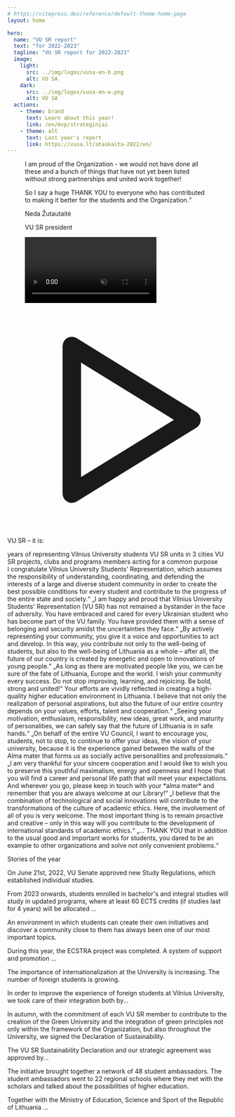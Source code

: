 ```yaml
---
# https://vitepress.dev/reference/default-theme-home-page
layout: home

hero:
  name: "VU SR report"
  text: "for 2022-2023"
  tagline: "VU SR report for 2022-2023"
  image:
    light:
      src: ../img/logos/vusa-en-b.png
      alt: VU SA
    dark: 
      src: ../img/logos/vusa-en-w.png
      alt: VU SA
  actions:
    - theme: brand
      text: Learn about this year!
      link: /en/mvp/strateginiai
    - theme: alt
      text: Last year's report
      link: https://vusa.lt/ataskaita-2022/en/
---
```


<script setup lang="ts">
import 'vue3-carousel/dist/carousel.css'
import { Carousel, Slide, Pagination, Navigation } from 'vue3-carousel'
import TestimonialElement from "../../components/TestimonialElement1.vue";
import NumberStatistic from "../../components/NumberStatistic.vue";
import ElementWithBg from "../../components/ElementWithBg.vue";
import PersonAvatar from "../../components/PersonAvatar.vue";
import { biuras } from "../../data/bendruomene.ts";

</script>

<section class="lg:px-2 px-1.5 isolate mb-8">
  <div class="max-w-5xl mx-auto p-4 relative">
    <figure class="flex flex-col md:flex-row">
      <figcaption class="leading-6 my-8 px-6 text-left md:w-1/2 order-2 md:order-1 flex flex-col">
          <p class="text-md font-medium italic mb-4">I am proud of the Organization - we would not have done all these and a bunch of things that have not yet been listed without strong partnerships and united work together!</p>
          <p class="font-bold mb-4">So I say a huge THANK YOU to everyone who has contributed to making it better for the students and the Organization.“</p>
        <PersonAvatar :src="biuras[0].avatar" size="small">
          <p class="text-sm font-bold">Neda Žutautaitė</p>
          <p class="opacity-80 text-sm">VU SR president</p>
        </PersonAvatar>
      </figcaption>
      <video playsinline autoplay controls muted loop class="md:w-1/2 mx-auto rounded-lg order-1 md:order-2 z-20 shadow-lg object-cover aspect-video">
        <source src="/video/Nedos-kalba.mp4" type="video/mp4">
        <track src="/video/Nedos-kalba-LT.vtt" kind="subtitles" srclang="lt" label="Lietuvių">
        <track default src="/video/Nedos-kalba-EN.vtt" kind="subtitles" srclang="lt" label="English">
        Your browser does not support the video tag.
      </video>
    </figure>
    <svg class="absolute w-32 h-32 text-[#bd28344a] dark:text-zinc-300/20 left-0 md:-left-8 -top-4" xmlns="http://www.w3.org/2000/svg" viewBox="0 0 24 24" stroke-width="2" stroke="currentColor" fill="none" stroke-linecap="round" stroke-linejoin="round">
   <path stroke="none" d="M0 0h24v24H0z" fill="none"></path>
   <path d="M7 4v16l13 -8z"></path>
</svg>
  </div>
</section>

<section class="lg:px-2 px-1.5 isolate my-12">
  <div class="max-w-6xl mx-auto">
    <p class="mx-auto w-fit text-4xl font-bold">VU SR – it is:</p>
    <div class="flex flex-wrap my-12 mx-auto justify-center gap-8">
      <NumberStatistic :end-number="34">years of representing Vilnius University students</NumberStatistic>
      <NumberStatistic :end-number="15">VU SR units in 3 cities</NumberStatistic>
      <NumberStatistic :end-number="20"> VU SR projects, clubs and programs </NumberStatistic>
      <NumberStatistic :end-number="1100" > members acting for a common purpose</NumberStatistic>
    </div>
  </div>
</section>

<section class="lg:px-2 px-1.5 isolate">
  <div class="max-w-6xl mx-auto">
    <Carousel :transition="700" :autoplay="10000" pause-autoplay-on-hover wrap-around>
      <Slide :index="0">
        <TestimonialElement class="p-4" img-src="/ataskaita-2023/img/sveikinimai/rektorius.jpg" person-name="prof. Rimvydas Petrauskas" person-position="Rector of Vilnius University" href="/sveikinimai" button-text="Read more">
        I congratulate Vilnius University Students' Representation, which
assumes the responsibility of understanding, coordinating, and defending
the interests of a large and diverse student community in order to
create the best possible conditions for every student and contribute to
the progress of the entire state and society.“
        </TestimonialElement>
      </Slide>
      <Slide :index="1">
        <TestimonialElement class="p-4" img-src="/ataskaita-2023/img/sveikinimai/MP-portretas.jpg" person-name="Ingrida Šimonytė" person-position="Prime Minister of the Republic of Lithuania" href="/sveikinimai" button-text="Read more">
        „I am happy and proud that Vilnius University Students' Representation
(VU SR) has not remained a bystander in the face of adversity. You have
embraced and cared for every Ukrainian student who has become part of
the VU family. You have provided them with a sense of belonging and
security amidst the uncertainties they face.“
        </TestimonialElement>
      </Slide>
      <Slide :index="2">
        <TestimonialElement class="p-4" img-src="/ataskaita-2023/img/sveikinimai/20211231SMM0974.jpeg" person-name="Jurgita Šiugždinienė" person-position="Minister for Education, Science and Sport" href="/sveikinimai" button-text="Read more">
        „By actively representing your community, you give it a voice and
opportunities to act and develop. In this way, you contribute not only
to the well-being of students, but also to the well-being of Lithuania
as a whole – after all, the future of our country is created by
energetic and open to innovations of young people.“
        </TestimonialElement>
      </Slide>
      <Slide :index="3">
        <TestimonialElement class="p-4" img-src="/ataskaita-2023/img/sveikinimai/vcn.jpeg" person-name="Viktorija Čmilytė-Nielsen" person-position="Speaker of the Seimas" href="/sveikinimai" button-text="Read more">
        „As long as there are motivated people like you, we can be sure of the
fate of Lithuania, Europe and the world. I wish your community every success. Do not stop improving, learning,
and rejoicing. Be bold, strong and united!“
        </TestimonialElement>
      </Slide>
      <Slide :index="4">
        <TestimonialElement class="p-4" img-src="/ataskaita-2023/img/sveikinimai/zukauskas.jpeg" person-name="prof. Artūras Žukauskas" person-position="Chairman of the Education and Science Committee of the Seimas of the Republic of Lithuania" href="/sveikinimai" button-text="Read more">
        Your efforts are vividly reflected in creating a high-quality higher education environment in Lithuania. I believe that not only the realization of personal aspirations, but also the future of our entire country depends on your values, efforts, talent and cooperation.“
        </TestimonialElement>
      </Slide>
      <Slide :index="5">
        <TestimonialElement class="p-4" img-src="/ataskaita-2023/img/sveikinimai/DSC01335.jpg" person-name="prof. Eglė Lastauskienė" person-position="Chairwoman of the Vilnius University Senate" href="/sveikinimai" button-text="Read more">
        „Seeing your
motivation, enthusiasm, responsibility, new ideas, great work, and
maturity of personalities, we can safely say that the future of
Lithuania is in safe hands.“
        </TestimonialElement>
      </Slide>
      <Slide :index="6">
        <TestimonialElement class="p-4" img-src="/ataskaita-2023/img/sveikinimai/Radzeviciene.5M5A1668r_3.jpg" person-name="dr. Eglė Radzevičienė" person-position="Chairwoman of the Council of Vilnius University" href="/sveikinimai" button-text="Read more">
        „On behalf of the entire VU Council, I want to encourage you, students, not to stop, to continue to offer your ideas, the vision of your university, because it is the experience gained between the walls of the Alma mater that forms us as socially active personalities and professionals.“
        </TestimonialElement>
      </Slide>
      <Slide :index="7">
        <TestimonialElement class="p-4" img-src="/ataskaita-2023/img/sveikinimai/ik.jpeg" person-name="Irena Krivienė" person-position="Director General of Vilnius University Library" href="/sveikinimai" button-text="Read more">
        „I am very
thankful for your sincere cooperation and I would like to wish you to
preserve this youthful maximalism, energy and openness and I hope that
you will find a career and personal life path that will meet your
expectations. And wherever you go, please keep in touch with your *alma mater* and
remember that you are always welcome at our Library!“
        </TestimonialElement>
      </Slide>
      <Slide :index="8">
        <TestimonialElement class="p-4" img-src="/ataskaita-2023/img/sveikinimai/dr.-Loreta-Tauginien%C4%97.MART1397B.jpg" person-name="dr. Loreta Tauginienė" person-position="Controller of Academic Ethics and Procedures" href="/sveikinimai" button-text="Read more">
        „I believe that the combination of technological and social innovations will contribute to the transformations of the culture of academic ethics. Here, the involvement of all of you is very welcome. The most important thing is to remain proactive and creative – only in this way will you contribute to the development of international standards of academic ethics.“
        </TestimonialElement>
      </Slide>
      <Slide :index="9">
        <TestimonialElement class="p-4" img-src="/ataskaita-2023/img/sveikinimai/IMG_20230114_124623_963.jpg" person-name="Arminas Varanauskas" person-position="Knowledge Economy Forum director" href="/sveikinimai" button-text="Read more">
       „... THANK YOU that in addition to the usual good and important works for students, you dared to be an example to other organizations and solve not only convenient problems.“
        </TestimonialElement>
      </Slide>
      <template #addons>
        <Navigation />
        <Pagination />
      </template>
    </Carousel>
  </div>
</section>

<section class="lg:px-2 px-4 isolate mt-16">
    <p class="mx-auto w-fit text-4xl font-bold my-8"><span class="italic">Stories</span> of the year</p>
  <div class="max-w-5xl mx-auto grid grid-cols-1 lg:grid-cols-2 gap-7">
    <ElementWithBg button-text="Read more" class="h-[21rem]" img-src="/ataskaita-2023/img/renginiai/biblioteka/FC0BE34F-EA5F-43D7-A5C4-4BDB81CFD4D1.jpg" :color-classes="['bg-[rgba(60,12,6,0.95)] dark:bg-zinc-900/90']">
      <template #title>Individual studies </template>
      <p class="mb-4">On June 21st, 2022, VU Senate approved new Study Regulations, which established individual studies. </p>
      <p>From 2023 onwards, students enrolled in bachelor's and integral studies will study in updated programs, where at least 60 ECTS credits (if studies last for 4 years) will be allocated ...</p>
    </ElementWithBg>
    <ElementWithBg button-text="Read more" class="h-[21rem]" img-src="/ataskaita-2023/img/renginiai/tvarumo-festivalis/_DSC0255.jpg" :color-classes="['bg-[rgba(60,45,17,0.98)] dark:bg-zinc-900/90']">
      <template #title>Encouraging students to create their own initiatives</template>
      <p class="mb-4">An environment in which students can create their own initiatives and discover a community close to them has always been one of our most important topics. </p>
      <p> During this year, the ECSTRA project was completed. A system of support and promotion ... </p>
    </ElementWithBg>
    <ElementWithBg button-text="Read more" class="h-[21rem]" img-src="/ataskaita-2023/img/renginiai/gimtadienis/Gabija_Matkutė_VUSA_(95).jpg" :color-classes="['bg-[rgba(38,25,17,0.95)] dark:bg-zinc-800/90']">
      <template #title>Foreign students – equal members of the community</template>
      <p class="mb-4">The importance of internationalization at the University is increasing. The number of foreign students is growing.</p>
      <p> In order to improve the experience of foreign students at Vilnius University, we took care of their integration both by... </p>
    </ElementWithBg>
    <ElementWithBg button-text="Read more" class="h-[21rem]" img-src="/ataskaita-2023/img/renginiai/gimtadienis/Gabija_Matkutė_VUSA_(193).jpg" :color-classes="['bg-[rgba(24,39,17,0.95)] dark:bg-neutral-900/90']">
      <template #title>Green University </template>
      <p class="mb-4">In autumn, with the commitment of each VU SR member to contribute to the creation of the Green University and the integration of green principles not only within the framework of the Organization, but also throughout the University, we signed the Declaration of Sustainability. </p>
      <p>The VU SR Sustainability Declaration and our strategic agreement was approved by...</p>
    </ElementWithBg>
    <ElementWithBg class="lg:col-span-2 lg:w-1/2 mx-auto h-[21rem]" img-src="/ataskaita-2023/img/renginiai/pavasario-mokymai/IMG_7243.jpg" :color-classes="['bg-gradient-to-tr from-[rgba(48,39,17,0.95)] to-[rgba(60,12,6,0.95)] dark:bg-slate-900/90']" button-text="Read more">
      <template #title>Initiative "Higher education is not too high"</template>
      <p class="mb-4">The initiative brought together a network of 48 student ambassadors. The student ambassadors went to 22 regional schools where they met with the scholars and talked about the possibilities of higher education. </p>
      <p> Together with the Ministry of Education, Science and Sport of the Republic of Lithuania ... </p>
    </ElementWithBg>
  </div>
</section>
